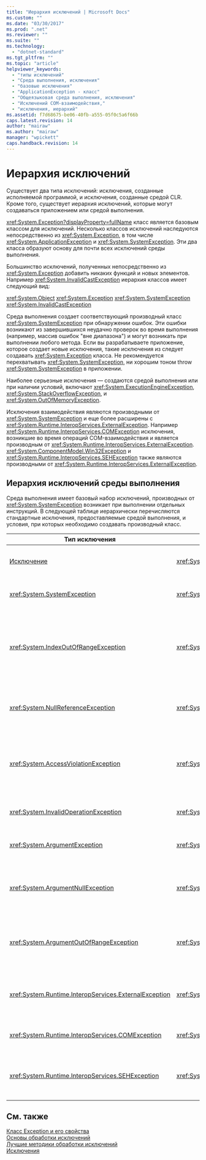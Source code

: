 ```yaml
---
title: "Иерархия исключений | Microsoft Docs"
ms.custom: ""
ms.date: "03/30/2017"
ms.prod: ".net"
ms.reviewer: ""
ms.suite: ""
ms.technology: 
  - "dotnet-standard"
ms.tgt_pltfrm: ""
ms.topic: "article"
helpviewer_keywords: 
  - "типы исключений"
  - "Среда выполнения, исключения"
  - "базовые исключения"
  - "ApplicationException - класс"
  - "Общеязыковая среда выполнения, исключения"
  - "Исключений COM-взаимодействия,"
  - "исключения, иерархий"
ms.assetid: f7d68675-be06-40fb-a555-05f0c5a6f66b
caps.latest.revision: 14
author: "mairaw"
ms.author: "mairaw"
manager: "wpickett"
caps.handback.revision: 14
---
```

# Иерархия исключений
Существует два типа исключений: исключения, созданные исполняемой программой, и исключения, созданные средой CLR. Кроме того, существует иерархия исключений, которые могут создаваться приложением или средой выполнения.  
  
 <xref:System.Exception?displayProperty=fullName> класс является базовым классом для исключений. Несколько классов исключений наследуются непосредственно из <xref:System.Exception>, в том числе <xref:System.ApplicationException> и <xref:System.SystemException>. Эти два класса образуют основу для почти всех исключений среды выполнения.  
  
 Большинство исключений, полученных непосредственно из <xref:System.Exception> добавить никаких функций и новых элементов. Например <xref:System.InvalidCastException> иерархия классов имеет следующий вид:  
  
 <xref:System.Object> <xref:System.Exception> <xref:System.SystemException> <xref:System.InvalidCastException>  
  
 Среда выполнения создает соответствующий производный класс <xref:System.SystemException> при обнаружении ошибок. Эти ошибки возникают из завершившихся неудачно проверок во время выполнения (например, массив ошибок "вне диапазона") и могут возникать при выполнении любого метода. Если вы разрабатываете приложение, которое создает новые исключения, такие исключения из следует создавать <xref:System.Exception> класса. Не рекомендуется перехватывать <xref:System.SystemException>, ни хорошим тоном throw <xref:System.SystemException> в приложении.  
  
 Наиболее серьезные исключения — создаются средой выполнения или при наличии условий, включают <xref:System.ExecutionEngineException>, <xref:System.StackOverflowException>, и <xref:System.OutOfMemoryException>.  
  
 Исключения взаимодействия являются производными от <xref:System.SystemException> и еще более расширены с <xref:System.Runtime.InteropServices.ExternalException>. Например <xref:System.Runtime.InteropServices.COMException> исключения, возникшие во время операций COM-взаимодействия и является производным от <xref:System.Runtime.InteropServices.ExternalException>. <xref:System.ComponentModel.Win32Exception> и <xref:System.Runtime.InteropServices.SEHException> также являются производными от <xref:System.Runtime.InteropServices.ExternalException>.  
  
## <a name="hierarchy-of-runtime-exceptions"></a>Иерархия исключений среды выполнения  
 Среда выполнения имеет базовый набор исключений, производных от <xref:System.SystemException> возникает при выполнении отдельных инструкций. В следующей таблице иерархически перечисляются стандартные исключения, предоставляемые средой выполнения, и условия, при которых необходимо создавать производный класс.  
  
|Тип исключения|Базовый тип|Описание|Пример|  
|--------------------|---------------|-----------------|-------------|  
|[Исключение](../../../docs/standard/exceptions/exception-class-and-properties.md)|<xref:System.Object>|Базовый класс для всех исключений.|Отсутствует (используйте производный класс этого исключения).|  
|<xref:System.SystemException>|<xref:System.Exception>|Базовый класс для всех ошибок, созданных средой выполнения.|Отсутствует (используйте производный класс этого исключения).|  
|<xref:System.IndexOutOfRangeException>|<xref:System.SystemException>|Вызывается средой выполнения только при неправильной индексации массива.|Индексирование массива вне допустимого диапазона:<br /><br /> `var i = arr[arr.Length + 1];`<br /><br /> `Dim i = arr(arr.Length + 1)`|  
|<xref:System.NullReferenceException>|<xref:System.SystemException>|Вызывается средой выполнения только в том случае, если имеется ссылка на пустой объект.|`object o = null; string s = o.ToString();`<br /><br /> `Dim o As Object = Nothing Dim s As String = o.ToString()`|  
|<xref:System.AccessViolationException>|<xref:System.SystemException>|Вызывается средой выполнения только в том случае, если осуществляется обращение к недопустимой памяти.|Возникает, когда при взаимодействии с неуправляемым кодом или с небезопасном управляемым кодом используется недопустимый указатель.|  
|<xref:System.InvalidOperationException>|<xref:System.SystemException>|Вызывается методами в недопустимом состоянии.|Вызов перечислителя `GetNext` метод после удаления элемента из коллекции.|  
|<xref:System.ArgumentException>|<xref:System.SystemException>|Базовый класс для всех исключений аргументов.|Отсутствует (используйте производный класс этого исключения).|  
|<xref:System.ArgumentNullException>|<xref:System.ArgumentException>|Вызывается методами, которые не допускают пустой аргумент.|`String s = null; int i = "Calculate".IndexOf(s);`<br /><br /> `Dim s As String = Nothing Dim i As Integer = "Calculate".IndexOf(s)`|  
|<xref:System.ArgumentOutOfRangeException>|<xref:System.ArgumentException>|Вызывается методами, проверяющими попадание аргументов в заданный диапазон.|`String s = "string"; s = s.Substring(s.Length + 1);`<br /><br /> `Dim s As String = "string" s = s.Substring(s.Length + 1)`|  
|<xref:System.Runtime.InteropServices.ExternalException>|<xref:System.SystemException>|Базовый класс для исключений, которые возникают или предназначены для сред вне среды выполнения.|Отсутствует (используйте производный класс этого исключения).|  
|<xref:System.Runtime.InteropServices.COMException>|<xref:System.Runtime.InteropServices.ExternalException>|Исключение, инкапсулирующее сведения HRESULT COM.|Используется в COM-взаимодействии.|  
|<xref:System.Runtime.InteropServices.SEHException>|<xref:System.Runtime.InteropServices.ExternalException>|Исключение, инкапсулирующее сведения структурированной обработки исключений Win32.|Используется во взаимодействиях с неуправляемым кодом.|  
  
## <a name="see-also"></a>См. также  
 [Класс Exception и его свойства](../../../docs/standard/exceptions/exception-class-and-properties.md)   
 [Основы обработки исключений](../../../docs/standard/exceptions/exception-handling-fundamentals.md)   
 [Лучшие методики обработки исключений](../../../docs/standard/exceptions/best-practices-for-exceptions.md)   
 [Исключения](../../../docs/standard/exceptions/index.md)
